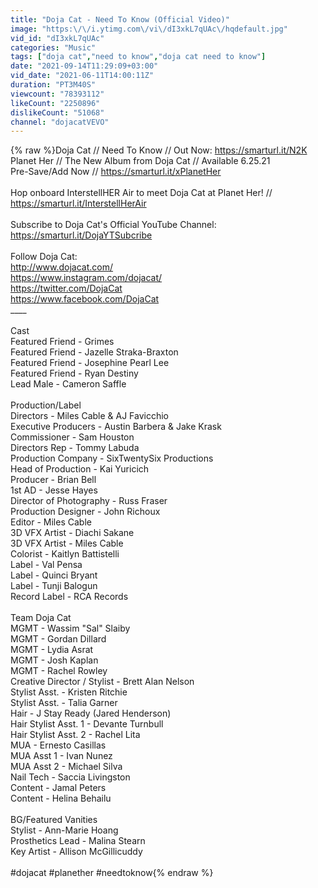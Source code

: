 ```yaml
---
title: "Doja Cat - Need To Know (Official Video)"
image: "https:\/\/i.ytimg.com\/vi\/dI3xkL7qUAc\/hqdefault.jpg"
vid_id: "dI3xkL7qUAc"
categories: "Music"
tags: ["doja cat","need to know","doja cat need to know"]
date: "2021-09-14T11:29:09+03:00"
vid_date: "2021-06-11T14:00:11Z"
duration: "PT3M40S"
viewcount: "78393112"
likeCount: "2250896"
dislikeCount: "51068"
channel: "dojacatVEVO"
---
```

{% raw %}Doja Cat // Need To Know  // Out Now: <a rel="nofollow" target="blank" href="https://smarturl.it/N2K">https://smarturl.it/N2K</a> <br />Planet Her // The New Album from Doja Cat // Available 6.25.21<br />Pre-Save/Add Now // <a rel="nofollow" target="blank" href="https://smarturl.it/xPlanetHer">https://smarturl.it/xPlanetHer</a><br /><br />Hop onboard InterstellHER Air to meet Doja Cat at Planet Her! //<br /><a rel="nofollow" target="blank" href="https://smarturl.it/InterstellHerAir">https://smarturl.it/InterstellHerAir</a><br /><br />Subscribe to Doja Cat's Official YouTube Channel: <a rel="nofollow" target="blank" href="https://smarturl.it/DojaYTSubcribe​​">https://smarturl.it/DojaYTSubcribe​​</a> <br /><br />Follow Doja Cat:<br /><a rel="nofollow" target="blank" href="http://www.dojacat.com/​​">http://www.dojacat.com/​​</a><br /><a rel="nofollow" target="blank" href="https://www.instagram.com/dojacat/​​">https://www.instagram.com/dojacat/​​</a> <br /><a rel="nofollow" target="blank" href="https://twitter.com/DojaCat">https://twitter.com/DojaCat</a> <br /><a rel="nofollow" target="blank" href="https://www.facebook.com/DojaCat​​">https://www.facebook.com/DojaCat​​</a><br />____<br /><br />Cast<br />Featured Friend - Grimes <br />Featured Friend - Jazelle Straka-Braxton<br />Featured Friend - Josephine Pearl Lee <br />Featured Friend - Ryan Destiny<br />Lead Male - Cameron Saffle <br /> <br />Production/Label<br />Directors - Miles Cable &amp; AJ Favicchio<br />Executive Producers - Austin Barbera &amp; Jake Krask<br />Commissioner - Sam Houston<br />Directors Rep - Tommy Labuda<br />Production Company - SixTwentySix Productions<br />Head of Production - Kai Yuricich <br />Producer - Brian Bell <br />1st AD - Jesse Hayes <br />Director of Photography - Russ Fraser <br />Production Designer - John Richoux <br />Editor - Miles Cable <br />3D VFX Artist - Diachi Sakane <br />3D VFX Artist - Miles Cable <br />Colorist - Kaitlyn Battistelli<br />Label - Val Pensa<br />Label - Quinci Bryant<br />Label - Tunji Balogun<br />Record Label - RCA Records <br /> <br />Team Doja Cat<br />MGMT - Wassim &quot;Sal&quot; Slaiby<br />MGMT - Gordan Dillard<br />MGMT - Lydia Asrat<br />MGMT - Josh Kaplan<br />MGMT - Rachel Rowley<br />Creative Director / Stylist - Brett Alan Nelson<br />Stylist Asst. - Kristen Ritchie<br />Stylist Asst. - Talia Garner<br />Hair - J Stay Ready (Jared Henderson)<br />Hair Stylist Asst. 1 - Devante Turnbull<br />Hair Stylist Asst. 2 - Rachel Lita<br />MUA - Ernesto Casillas<br />MUA Asst 1 - Ivan Nunez<br />MUA Asst 2 - Michael Silva<br />Nail Tech - Saccia Livingston<br />Content - Jamal Peters<br />Content - Helina Behailu<br /> <br />BG/Featured Vanities<br />Stylist - Ann-Marie Hoang <br />Prosthetics Lead - Malina Stearn<br />Key Artist - Allison McGillicuddy<br /><br />#dojacat #planether #needtoknow{% endraw %}
